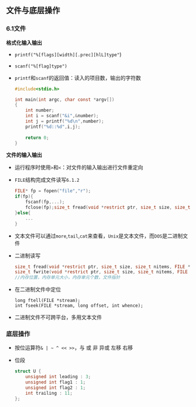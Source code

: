## 文件与底层操作

### 6.1文件

**格式化输入输出**

* `printf("%[flags][width][.prec][hlL]type"`)

* `scanf("%[flag]type")`

* `printf`和`scanf`的返回值：读入的项目数，输出的字符数

  ```c
  #include<stdio.h>
  
  int main(int argc, char const *argv[])
  {
      int number;
      int i = scanf("&i",&number);
      int j = printf("%d\n",number);
      printf("%d::%d",i,j);
      
      return 0;
  }
  ```

**文件的输入输出**

* 运行程序时使用`>`和`<`：对文件的输入输出进行文件重定向

* `FILE`结构完成文件读写`6.1.2`

  ```c
  FILE* fp = fopen("file","r");
  if(fp){
      fscanf(fp,...);
      fclose(fp);size_t fread(void *restrict ptr, size_t size, size_t nitems, FILE *restric stream);
  }else{
      ...
  }
  ```

* 文本文件可以通过`more`,`tail`,`cat`来查看，`Unix`是文本文件，而`DOS`是二进制文件

* 二进制读写

  ```c
  size_t fread(void *restrict ptr, size_t size, size_t nitems, FILE *restric stream);
  size_t fwrite(void *restrict ptr, size_t size, size_t nitems, FILE *restric stream);
  //内存位置，内存单元大小，内存单元个数，文件指针
  ```

* 在二进制文件中定位

  ```
  long ftell(FILE *stream);
  int fseek(FILE *stream, long offset, int whence);
  ```

* 二进制文件不可跨平台，多用文本文件

### 底层操作

* 按位运算符`& | ~ ^ << >>`，与 或 非 异或 左移 右移

* 位段

  ```c
  struct U {
      unsigned int leading : 3;
      unsigned int flag1 : 1;
      unsigned int flag2 : 1;
      int trailing : 11;
  };
  ```

  





